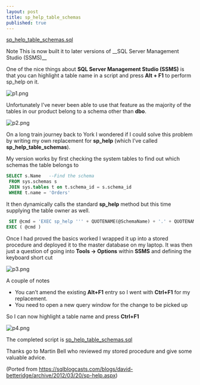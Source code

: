```yaml
---
layout: post
title: sp_help_table_schemas
published: true
---
```


[sp_help_table_schemas.sql]({{site.baseurl}}/attachments/sp_help_table_schemas.sql)

<aside class="notice">
Note
This is now built it to later versions of __SQL Server Management Studio (SSMS)__
</aside>

One of the nice things about __SQL Server Management Studio (SSMS)__ is that you can highlight a table name in a script and press __Alt + F1__ to perform sp_help on it.

![p1.png]({{site.baseurl}}/images/sp_help1.png)


Unfortunately I've never been able to use that feature as the majority of the tables in our product belong to a schema other than __dbo__.  

![p2.png]({{site.baseurl}}/images/sp_help2.png)


On a long train journey back to York I wondered if I could solve this problem by writing my own replacement for __sp_help__ (which I’ve called __sp_help_table_schemas__).  

My version works by first checking the system tables to find out which schemas the table belongs to

``` SQL
SELECT s.Name   --Find the schema
 FROM sys.schemas s
 JOIN sys.tables t on t.schema_id = s.schema_id
 WHERE t.name = 'Orders'
 ```

 It then dynamically calls the standard __sp_help__ method but this time supplying the table owner as well.

``` SQL
 SET @cmd = 'EXEC sp_help ''' + QUOTENAME(@SchemaName) + '.' + QUOTENAME(@ObjectName) + ''' ;' ;           
EXEC ( @cmd )
```

Once I had proved the basics worked I wrapped it up into a stored procedure and deployed it to the master database on my laptop.  It was then just a question of going into __Tools -> Options__ within __SSMS__ and defining the keyboard short cut

![p3.png]({{site.baseurl}}/images/sp_help3.png)


A couple of notes 
*   You can’t amend the existing __Alt+F1__ entry so I went with __Ctrl+F1__ for my replacement.  
*   You need to open a new query window for the change to be picked up

So I can now highlight a table name and press __Ctrl+F1__

![p4.png]({{site.baseurl}}/images/sp_help4.png)


The completed script is [sp_help_table_schemas.sql]({{site.baseurl}}/attachments/sp_help_table_schemas.sql)

Thanks go to Martin Bell who reviewed my stored procedure and give some valuable advice.

(Ported from https://sqlblogcasts.com/blogs/david-betteridge/archive/2012/03/20/sp-help.aspx)
